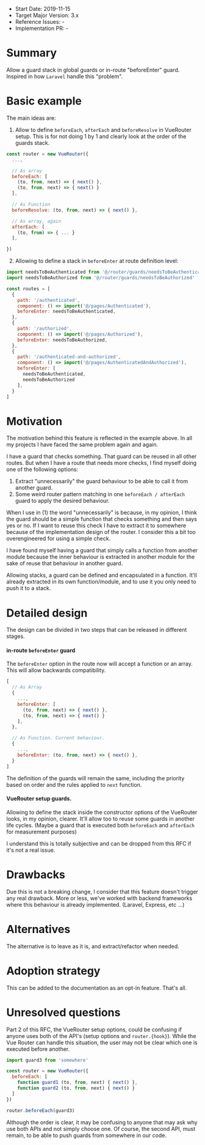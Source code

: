 - Start Date: 2019-11-15
- Target Major Version: 3.x
- Reference Issues: -
- Implementation PR: -

# Summary

Allow a guard stack in global guards or in-route "beforeEnter" guard. Inspired in how `Laravel` handle this "problem".


# Basic example

The main ideas are:

1. Allow to define `beforeEach`, `afterEach` and `beforeResolve` in VueRouter setup. This is for not doing 1 by 1 and clearly look at the order of the guards stack.


```javascript
const router = new VueRouter({
  ...,

  // As array
  beforeEach: [
    (to, from, next) => { next() },
    (to, from, next) => { next() }
  ],

  // As Function
  beforeResolve: (to, from, next) => { next() },

  // As array, again
  afterEach: [
    (to, from) => { ... }
  ],

})

```

2. Allowing to define a stack in `beforeEnter` at route definition level:

```javascript
import needsToBeAuthenticated from '@/router/guards/needsToBeAuthenticated'
import needsToBeAuthorized from '@/router/guards/needsToBeAuthorized'

const routes = [
  {
    path: '/authenticated',
    component: () => import('@/pages/Authenticated'),
    beforeEnter: needsToBeAuthenticated,
  },
  {
    path: '/authorized',
    component: () => import('@/pages/Authorized'),
    beforeEnter: needsToBeAuthorized,
  },
  {
    path: '/authenticated-and-authorized',
    component: () => import('@/pages/AuthenticatedAndAuthorized'),
    beforeEnter: [
      needsToBeAuthenticated,
      needsToBeAuthorized
    ],
  }
]
```

# Motivation

The motivation behind this feature is reflected in the example above. In all my projects I have faced the same problem again and again. 

I have a guard that checks something. That guard can be reused in all other routes. But when I have a route that needs more checks, I find myself doing one of the following options:

1. Extract "unnecessarily" the guard behaviour to be able to call it from another guard.
2. Some weird router pattern matching in one `beforeEach / afterEach` guard to apply the desired behaviour.

When I use in (1) the word "unnecessarily" is because, in my opinion, I think the guard should be a simple function that checks something and then says yes or no. If I want to reuse this check I have to extract it to somewhere because of the implementation design of the router. I consider this a bit too overengineered for using a simple check.

I have found myself having a guard that simply calls a function from another module because the inner behaviour is extracted in another module for the sake of reuse that behaviour in another guard.

Allowing stacks, a guard can be defined and encapsulated in a function. It'll already extracted in its own function/module, and to use it you only need to push it to a stack.

# Detailed design

The design can be divided in two steps that can be released in different stages.

#### in-route `beforeEnter` guard

The `beforeEnter` option in the route now will accept a function or an array. This will allow backwards compatibility.

```javascript
[
  // As Array
  {
    ...,
    beforeEnter: [
      (to, from, next) => { next() },
      (to, from, next) => { next() }
    ],
  },

  // As Function. Current behaviour.
  {
    ...,
    beforeEnter: (to, from, next) => { next() },
  }
]

```

The definition of the guards will remain the same, including the priority based on order and the rules applied to `next` function.

#### VueRouter setup guards.

Allowing to define the stack inside the constructor options of the VueRouter looks, in my opinion, clearer. It'll allow too to reuse some guards in another life cycles. (Maybe a guard that is executed both `beforeEach` and `afterEach` for measurement purposes)

I understand this is totally subjective and can be dropped from this RFC if it's not a real issue.

# Drawbacks

Due this is not a breaking change, I consider that this feature doesn't trigger any real drawback. More or less, we've worked with backend frameworks where this behaviour is already implemented. (Laravel, Express, etc ...) 

# Alternatives

The alternative is to leave as it is, and extract/refactor when needed.

# Adoption strategy

This can be added to the documentation as an opt-in feature. That's all.

# Unresolved questions

Part 2 of this RFC, the VueRouter setup options, could be confusing if anyone uses both of the API's (setup options and `router.{hook}`). While the Vue Router can handle this situation, the user may not be clear which one is executed before another.

```javascript
import guard3 from 'somewhere'

const router = new VueRouter({
  beforeEach: [
    function guard1 (to, from, next) { next() },
    function guard2 (to, from, next) { next() }
  ]
})

router.beforeEach(guard3)
```

Although the order is clear, it may be confusing to anyone that may ask why use both APIs and not simply choose one. Of course, the second API, must remain, to be able to push guards from somewhere in our code.
